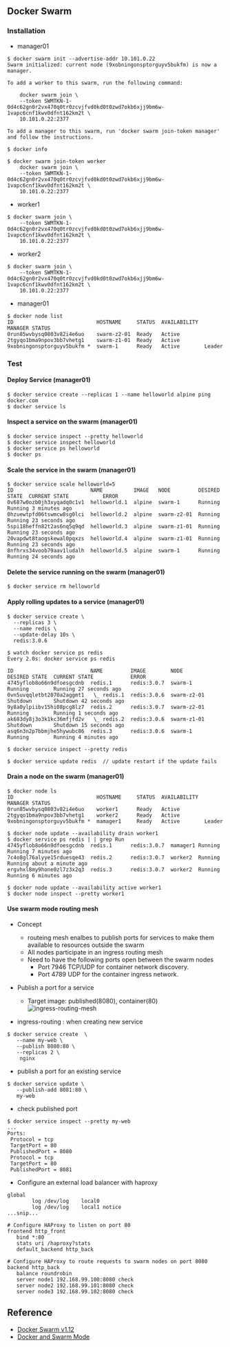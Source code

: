 ## Docker Swarm

### Installation
- manager01
```
$ docker swarm init --advertise-addr 10.101.0.22
Swarm initialized: current node (9xobningonsptorguyv5bukfm) is now a manager.

To add a worker to this swarm, run the following command:

    docker swarm join \
    --token SWMTKN-1-0d4c62gn0r2vx470q0tr0zcvjfvd0kd0t0zwd7okb6xjj9bm6w-1vapc6cnf1kwv0dfnt162km2t \
    10.101.0.22:2377

To add a manager to this swarm, run 'docker swarm join-token manager' and follow the instructions.

$ docker info

$ docker swarm join-token worker
    docker swarm join \
    --token SWMTKN-1-0d4c62gn0r2vx470q0tr0zcvjfvd0kd0t0zwd7okb6xjj9bm6w-1vapc6cnf1kwv0dfnt162km2t \
    10.101.0.22:2377
```
- worker1
```
$ docker swarm join \
    --token SWMTKN-1-0d4c62gn0r2vx470q0tr0zcvjfvd0kd0t0zwd7okb6xjj9bm6w-1vapc6cnf1kwv0dfnt162km2t \
    10.101.0.22:2377
```
- worker2
```
$ docker swarm join \
    --token SWMTKN-1-0d4c62gn0r2vx470q0tr0zcvjfvd0kd0t0zwd7okb6xjj9bm6w-1vapc6cnf1kwv0dfnt162km2t \
    10.101.0.22:2377
```
- manager01
```
$ docker node list
ID                           HOSTNAME     STATUS  AVAILABILITY  MANAGER STATUS
0run85wvbysq0803v82i4e6uo    swarm-z2-01  Ready   Active
2tgyqo1bma9npov3bb7vhetg1    swarm-z1-01  Ready   Active
9xobningonsptorguyv5bukfm *  swarm-1      Ready   Active        Leader
```

### Test
#### Deploy Service (manager01)
```
$ docker service create --replicas 1 --name helloworld alpine ping docker.com
$ docker service ls
```
#### Inspect a service on the swarm (manager01)
```
$ docker service inspect --pretty helloworld
$ docker service inspect helloworld
$ docker service ps helloworld
$ docker ps  
```
#### Scale the service in the swarm (manager01)
```
$ docker service scale helloworld=5
ID                         NAME          IMAGE   NODE         DESIRED STATE  CURRENT STATE           ERROR
0v687w0ozb0jh3xyqadq0c1v1  helloworld.1  alpine  swarm-1      Running        Running 3 minutes ago
0hzuewtpfd06tswmcw8sg0lci  helloworld.2  alpine  swarm-z2-01  Running        Running 23 seconds ago
5spi18heffn82t2as6nq5q9qd  helloworld.3  alpine  swarm-z1-01  Running        Running 23 seconds ago
20vapdwt8taogskewal0pqxzs  helloworld.4  alpine  swarm-z1-01  Running        Running 23 seconds ago
8nfhrxs34voob79aav1ludalh  helloworld.5  alpine  swarm-1      Running        Running 24 seconds ago
```
#### Delete the service running on the swarm (manager01)
```
$ docker service rm helloworld
```
#### Apply rolling updates to a service (manager01)
```
$ docker service create \
  --replicas 3 \
  --name redis \
  --update-delay 10s \
  redis:3.0.6

$ watch docker service ps redis
Every 2.0s: docker service ps redis   

ID                         NAME         IMAGE        NODE         DESIRED STATE  CURRENT STATE            ERROR
4745yflob8o66n9dfoesgcdnb  redis.1      redis:3.0.7  swarm-1      Running        Running 27 seconds ago
0vn5uvqqletbt2070a2aggmt1   \_ redis.1  redis:3.0.6  swarm-z2-01  Shutdown       Shutdown 42 seconds ago
9y8a0ylpiibv15hi08pcg8lz7  redis.2      redis:3.0.7  swarm-z2-01  Running        Running 1 seconds ago
ak683dy8j3o3k1kc36mfjfd2v   \_ redis.2  redis:3.0.6  swarm-z1-01  Shutdown       Shutdown 15 seconds ago
asq6n3n2p7bbmjhe5hywubc86  redis.3      redis:3.0.6  swarm-1      Running        Running 4 minutes ago

$ docker service inspect --pretty redis

$ docker service update redis  // update restart if the update fails
``` 
#### Drain a node on the swarm (manager01)
```
$ docker node ls
ID                           HOSTNAME     STATUS  AVAILABILITY  MANAGER STATUS
0run85wvbysq0803v82i4e6uo    worker1      Ready   Active
2tgyqo1bma9npov3bb7vhetg1    worker2      Ready   Active
9xobningonsptorguyv5bukfm *  mamager1     Ready   Active        Leader

$ docker node update --availability drain worker1
$ docker service ps redis | | grep Run
4745yflob8o66n9dfoesgcdnb  redis.1      redis:3.0.7  mamager1 Running        Running 7 minutes ago
7c4o8gl76alyye15rduesqe43  redis.2      redis:3.0.7  worker2  Running        Running about a minute ago
ergvhxl8my9hone0zl7z3x2q3  redis.3      redis:3.0.7  worker2  Running        Running 6 minutes ago

$ docker node update --availability active worker1
$ docker node inspect --pretty worker1
```
#### Use swarm mode routing mesh
- Concept
  - routeing mesh enalbes to publish ports for services to make them available to resources outside the swarm
  - All nodes participate in an ingress routing mesh
  - Need to have the following ports open between the swarm nodes
    - Port 7946 TCP/UDP for container network discovery.
    - Port 4789 UDP for the container ingress network.
    
- Publish a port for a service
  - Target image: published(8080), container(80)
![ingress-routing-mesh](https://docs.docker.com/engine/swarm/images/ingress-lb.png)

- ingress-routing : when creating new service 
```
$ docker service create  \
   --name my-web \
   --publish 8080:80 \
   --replicas 2 \
    nginx
```
- publish a port for an existing service 
```
$ docker service update \
   --publish-add 8081:80 \
   my-web
```
- check published port
```
$ docker service inspect --pretty my-web
...
Ports:
 Protocol = tcp
 TargetPort = 80
 PublishedPort = 8080
 Protocol = tcp
 TargetPort = 80
 PublishedPort = 8081
```
- Configure an external load balancer with haproxy
```
global
        log /dev/log    local0
        log /dev/log    local1 notice
...snip...

# Configure HAProxy to listen on port 80
frontend http_front
   bind *:80
   stats uri /haproxy?stats
   default_backend http_back

# Configure HAProxy to route requests to swarm nodes on port 8080
backend http_back
   balance roundrobin
   server node1 192.168.99.100:8080 check
   server node2 192.168.99.101:8080 check
   server node3 192.168.99.102:8080 check
```

## Reference
- [Docker Swarm v1.12](https://docs.docker.com/engine/swarm/)
- [Docker and Swarm Mode](https://lostechies.com/gabrielschenker/2016/09/05/docker-and-swarm-mode-part-1/)
